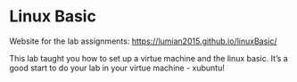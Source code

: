 # Linux Basic

Website for the lab assignments: https://lumian2015.github.io/linuxBasic/ 

This lab taught you how to set up a virtue machine and the linux basic. 
It’s a good start to do your lab in your virtue machine - xubuntu!